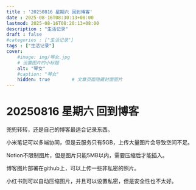 ```yaml
---
title : '20250816 星期六 回到博客'
date : 2025-08-16T08:30:13+08:00
lastmod: 2025-08-16T08:20:13+08:00
description : "生活记录" 
draft : false    
#categories : ["生活记录"]
tags : ["生活记录"]
cover: 
    #image: img/琴女.jpg
    # 设置图片的小标题
    alt: "琴女"
    #caption: "琴女"
    hidden: true        # 文章页面隐藏封面图片
---
```


# 20250816 星期六 回到博客

兜兜转转，还是自己的博客最适合记录东西。

小米笔记可以多端协同，但是云服务只有5GB，上传大量图片会导致空间不足。

Notion不限制图片，但是图片只能5MB以内，需要压缩后才能插入。

博客图片部署在github上，可以上传一些非私密的照片。

小红书则可以自动压缩图片，并且可以设置私密，但是安全性也不太好。